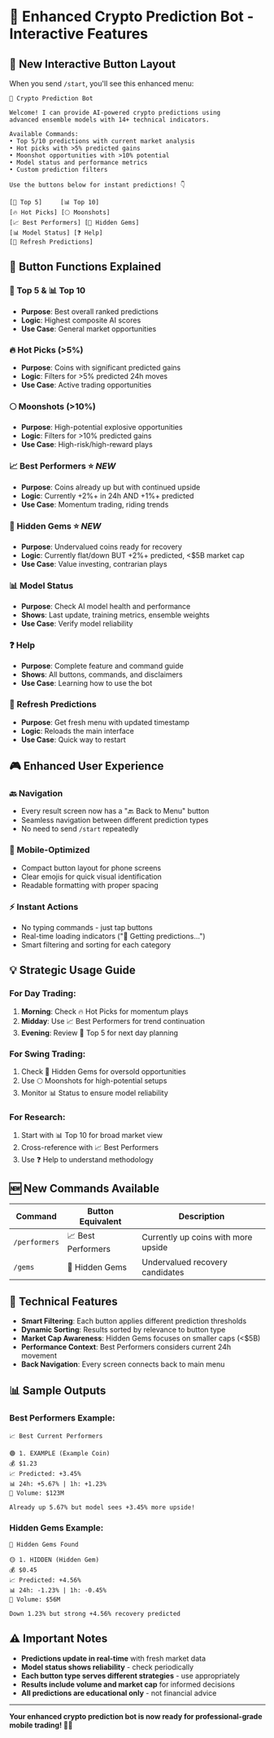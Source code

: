 # 🤖 Enhanced Crypto Prediction Bot - Interactive Features

## 📱 **New Interactive Button Layout**

When you send `/start`, you'll see this enhanced menu:

```
🤖 Crypto Prediction Bot

Welcome! I can provide AI-powered crypto predictions using 
advanced ensemble models with 14+ technical indicators.

Available Commands:
• Top 5/10 predictions with current market analysis
• Hot picks with >5% predicted gains
• Moonshot opportunities with >10% potential
• Model status and performance metrics
• Custom prediction filters

Use the buttons below for instant predictions! 👇

[🚀 Top 5]     [📊 Top 10]
[🔥 Hot Picks] [🌕 Moonshots]
[📈 Best Performers] [💎 Hidden Gems]
[📊 Model Status] [❓ Help]
[🔄 Refresh Predictions]
```

## 🎯 **Button Functions Explained**

### **🚀 Top 5 & 📊 Top 10**
- **Purpose**: Best overall ranked predictions
- **Logic**: Highest composite AI scores
- **Use Case**: General market opportunities

### **🔥 Hot Picks (>5%)**
- **Purpose**: Coins with significant predicted gains
- **Logic**: Filters for >5% predicted 24h moves
- **Use Case**: Active trading opportunities

### **🌕 Moonshots (>10%)**
- **Purpose**: High-potential explosive opportunities
- **Logic**: Filters for >10% predicted gains
- **Use Case**: High-risk/high-reward plays

### **📈 Best Performers** ⭐ *NEW*
- **Purpose**: Coins already up but with continued upside
- **Logic**: Currently +2%+ in 24h AND +1%+ predicted
- **Use Case**: Momentum trading, riding trends

### **💎 Hidden Gems** ⭐ *NEW*
- **Purpose**: Undervalued coins ready for recovery
- **Logic**: Currently flat/down BUT +2%+ predicted, <$5B market cap
- **Use Case**: Value investing, contrarian plays

### **📊 Model Status**
- **Purpose**: Check AI model health and performance
- **Shows**: Last update, training metrics, ensemble weights
- **Use Case**: Verify model reliability

### **❓ Help**
- **Purpose**: Complete feature and command guide
- **Shows**: All buttons, commands, and disclaimers
- **Use Case**: Learning how to use the bot

### **🔄 Refresh Predictions**
- **Purpose**: Get fresh menu with updated timestamp
- **Logic**: Reloads the main interface
- **Use Case**: Quick way to restart

## 🎮 **Enhanced User Experience**

### **🔙 Navigation**
- Every result screen now has a "🔙 Back to Menu" button
- Seamless navigation between different prediction types
- No need to send `/start` repeatedly

### **📱 Mobile-Optimized**
- Compact button layout for phone screens
- Clear emojis for quick visual identification
- Readable formatting with proper spacing

### **⚡ Instant Actions**
- No typing commands - just tap buttons
- Real-time loading indicators ("🔄 Getting predictions...")
- Smart filtering and sorting for each category

## 💡 **Strategic Usage Guide**

### **For Day Trading:**
1. **Morning**: Check 🔥 Hot Picks for momentum plays
2. **Midday**: Use 📈 Best Performers for trend continuation
3. **Evening**: Review 🚀 Top 5 for next day planning

### **For Swing Trading:**
1. Check 💎 Hidden Gems for oversold opportunities
2. Use 🌕 Moonshots for high-potential setups
3. Monitor 📊 Status to ensure model reliability

### **For Research:**
1. Start with 📊 Top 10 for broad market view
2. Cross-reference with 📈 Best Performers
3. Use ❓ Help to understand methodology

## 🆕 **New Commands Available**

| Command | Button Equivalent | Description |
|---------|------------------|-------------|
| `/performers` | 📈 Best Performers | Currently up coins with more upside |
| `/gems` | 💎 Hidden Gems | Undervalued recovery candidates |

## 🔧 **Technical Features**

- **Smart Filtering**: Each button applies different prediction thresholds
- **Dynamic Sorting**: Results sorted by relevance to button type
- **Market Cap Awareness**: Hidden Gems focuses on smaller caps (<$5B)
- **Performance Context**: Best Performers considers current 24h movement
- **Back Navigation**: Every screen connects back to main menu

## 📊 **Sample Outputs**

### **Best Performers Example:**
```
📈 Best Current Performers

🟢 1. EXAMPLE (Example Coin)
💰 $1.23
📈 Predicted: +3.45%
📊 24h: +5.67% | 1h: +1.23%
💼 Volume: $123M

Already up 5.67% but model sees +3.45% more upside!
```

### **Hidden Gems Example:**
```
💎 Hidden Gems Found

🟡 1. HIDDEN (Hidden Gem)
💰 $0.45
📈 Predicted: +4.56%
📊 24h: -1.23% | 1h: -0.45%
💼 Volume: $56M

Down 1.23% but strong +4.56% recovery predicted
```

## ⚠️ **Important Notes**

- **Predictions update in real-time** with fresh market data
- **Model status shows reliability** - check periodically
- **Each button type serves different strategies** - use appropriately
- **Results include volume and market cap** for informed decisions
- **All predictions are educational only** - not financial advice

---

**Your enhanced crypto prediction bot is now ready for professional-grade mobile trading! 🚀📱**
